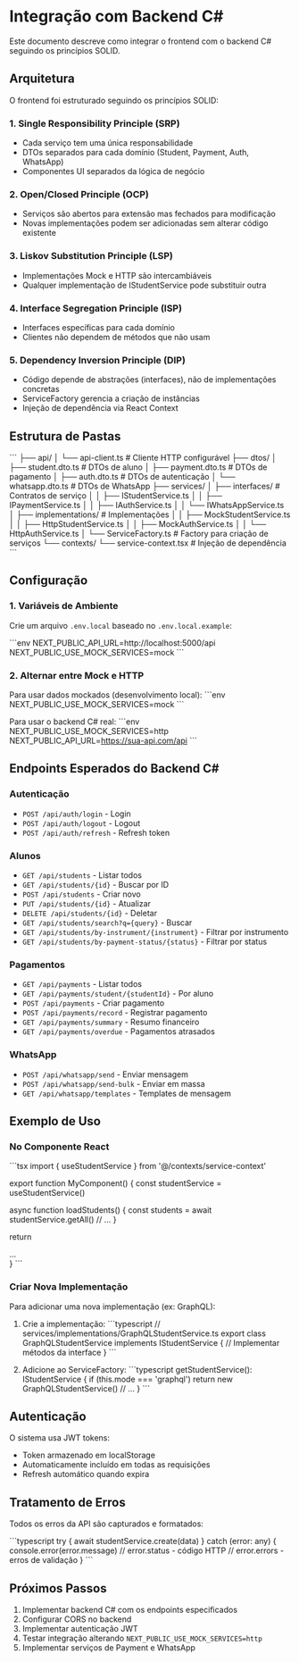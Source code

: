 # Integração com Backend C#

Este documento descreve como integrar o frontend com o backend C# seguindo os princípios SOLID.

## Arquitetura

O frontend foi estruturado seguindo os princípios SOLID:

### 1. Single Responsibility Principle (SRP)
- Cada serviço tem uma única responsabilidade
- DTOs separados para cada domínio (Student, Payment, Auth, WhatsApp)
- Componentes UI separados da lógica de negócio

### 2. Open/Closed Principle (OCP)
- Serviços são abertos para extensão mas fechados para modificação
- Novas implementações podem ser adicionadas sem alterar código existente

### 3. Liskov Substitution Principle (LSP)
- Implementações Mock e HTTP são intercambiáveis
- Qualquer implementação de IStudentService pode substituir outra

### 4. Interface Segregation Principle (ISP)
- Interfaces específicas para cada domínio
- Clientes não dependem de métodos que não usam

### 5. Dependency Inversion Principle (DIP)
- Código depende de abstrações (interfaces), não de implementações concretas
- ServiceFactory gerencia a criação de instâncias
- Injeção de dependência via React Context

## Estrutura de Pastas

\`\`\`
├── api/
│   └── api-client.ts          # Cliente HTTP configurável
├── dtos/
│   ├── student.dto.ts         # DTOs de aluno
│   ├── payment.dto.ts         # DTOs de pagamento
│   ├── auth.dto.ts            # DTOs de autenticação
│   └── whatsapp.dto.ts        # DTOs de WhatsApp
├── services/
│   ├── interfaces/            # Contratos de serviço
│   │   ├── IStudentService.ts
│   │   ├── IPaymentService.ts
│   │   ├── IAuthService.ts
│   │   └── IWhatsAppService.ts
│   ├── implementations/       # Implementações
│   │   ├── MockStudentService.ts
│   │   ├── HttpStudentService.ts
│   │   ├── MockAuthService.ts
│   │   └── HttpAuthService.ts
│   └── ServiceFactory.ts      # Factory para criação de serviços
└── contexts/
    └── service-context.tsx    # Injeção de dependência
\`\`\`

## Configuração

### 1. Variáveis de Ambiente

Crie um arquivo `.env.local` baseado no `.env.local.example`:

\`\`\`env
NEXT_PUBLIC_API_URL=http://localhost:5000/api
NEXT_PUBLIC_USE_MOCK_SERVICES=mock
\`\`\`

### 2. Alternar entre Mock e HTTP

Para usar dados mockados (desenvolvimento local):
\`\`\`env
NEXT_PUBLIC_USE_MOCK_SERVICES=mock
\`\`\`

Para usar o backend C# real:
\`\`\`env
NEXT_PUBLIC_USE_MOCK_SERVICES=http
NEXT_PUBLIC_API_URL=https://sua-api.com/api
\`\`\`

## Endpoints Esperados do Backend C#

### Autenticação
- `POST /api/auth/login` - Login
- `POST /api/auth/logout` - Logout
- `POST /api/auth/refresh` - Refresh token

### Alunos
- `GET /api/students` - Listar todos
- `GET /api/students/{id}` - Buscar por ID
- `POST /api/students` - Criar novo
- `PUT /api/students/{id}` - Atualizar
- `DELETE /api/students/{id}` - Deletar
- `GET /api/students/search?q={query}` - Buscar
- `GET /api/students/by-instrument/{instrument}` - Filtrar por instrumento
- `GET /api/students/by-payment-status/{status}` - Filtrar por status

### Pagamentos
- `GET /api/payments` - Listar todos
- `GET /api/payments/student/{studentId}` - Por aluno
- `POST /api/payments` - Criar pagamento
- `POST /api/payments/record` - Registrar pagamento
- `GET /api/payments/summary` - Resumo financeiro
- `GET /api/payments/overdue` - Pagamentos atrasados

### WhatsApp
- `POST /api/whatsapp/send` - Enviar mensagem
- `POST /api/whatsapp/send-bulk` - Enviar em massa
- `GET /api/whatsapp/templates` - Templates de mensagem

## Exemplo de Uso

### No Componente React

\`\`\`tsx
import { useStudentService } from '@/contexts/service-context'

export function MyComponent() {
  const studentService = useStudentService()
  
  async function loadStudents() {
    const students = await studentService.getAll()
    // ...
  }
  
  return <div>...</div>
}
\`\`\`

### Criar Nova Implementação

Para adicionar uma nova implementação (ex: GraphQL):

1. Crie a implementação:
\`\`\`typescript
// services/implementations/GraphQLStudentService.ts
export class GraphQLStudentService implements IStudentService {
  // Implementar métodos da interface
}
\`\`\`

2. Adicione ao ServiceFactory:
\`\`\`typescript
getStudentService(): IStudentService {
  if (this.mode === 'graphql') return new GraphQLStudentService()
  // ...
}
\`\`\`

## Autenticação

O sistema usa JWT tokens:
- Token armazenado em localStorage
- Automaticamente incluído em todas as requisições
- Refresh automático quando expira

## Tratamento de Erros

Todos os erros da API são capturados e formatados:

\`\`\`typescript
try {
  await studentService.create(data)
} catch (error: any) {
  console.error(error.message)
  // error.status - código HTTP
  // error.errors - erros de validação
}
\`\`\`

## Próximos Passos

1. Implementar backend C# com os endpoints especificados
2. Configurar CORS no backend
3. Implementar autenticação JWT
4. Testar integração alterando `NEXT_PUBLIC_USE_MOCK_SERVICES=http`
5. Implementar serviços de Payment e WhatsApp
